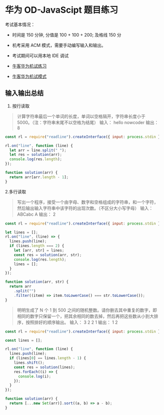 # 华为 OD-JavaScipt 题目练习

考试基本情况：

- 时间是 150 分钟, 分值是 100 + 100 + 200; 及格线 150 分
- 机考采用 ACM 模式，需要手动编写输入和输出。
- 考试期间可以用本地 IDE 调试

- [牛客华为机试练习](https://www.nowcoder.com/exam/oj/ta?tpId=37)
- [牛客华为机试模式](https://www.nowcoder.com/test/1088888/summary)

## 输入输出总结

1. 按行读取

> 计算字符串最后一个单词的长度，单词以空格隔开，字符串长度小于 5000。（注：字符串末尾不以空格为结尾）
> 输入：
> hello nowcoder
> 输出：
> 8

```js
const rl = require("readline").createInterface({ input: process.stdin });

rl.on("line", function (line) {
  let arr = line.split(" ");
  let res = solution(arr);
  console.log(res.length);
});

function solution(arr) {
  return arr[arr.length - 1];
}
```

2.多行读取

> 写出一个程序，接受一个由字母、数字和空格组成的字符串，和一个字符，然后输出输入字符串中该字符的出现次数。（不区分大小写字母）
> 输入：
> ABCabc
> A
> 输出：
> 2

```js
const rl = require("readline").createInterface({ input: process.stdin });

let lines = [];
rl.on("line", (line) => {
  lines.push(line);
  if (lines.length === 2) {
    let [arr, str] = lines;
    const res = solution(arr, str);
    console.log(res.length);
    lines = [];
  }
});

function solution(arr, str) {
  return arr
    .split("")
    .filter((item) => item.toLowerCase() === str.toLowerCase());
}
```

> 明明生成了 N 个 1 到 500 之间的随机整数。请你删去其中重复的数字，即相同的数字只保留一个，把其余相同的数去掉，然后再把这些数从小到大排序，按照排好的顺序输出。
> 输入：
> 3
> 2
> 2
> 1
> 输出：
> 1
> 2

```js
const rl = require("readline").createInterface({ input: process.stdin });

const lines = [];

rl.on("line", function (line) {
  lines.push(line);
  if (lines[0] == lines.length - 1) {
    lines.shift();
    const res = solution(lines);
    res.forEach((i) => {
      console.log(i);
    });
  }
});

function solution(arr) {
  return [...new Set(arr)].sort((a, b) => a - b);
}
```
